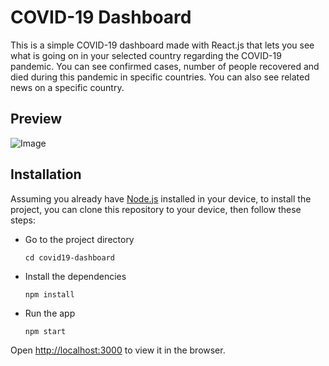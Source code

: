 # COVID-19 Dashboard

This is a simple COVID-19 dashboard made with React.js that lets you see what is going on in your selected country regarding the COVID-19 pandemic. You can see confirmed cases, number of people recovered and died during this pandemic in specific countries. You can also see related news on a specific country.

## Preview

![Image](./assets/preview.png)

## Installation

Assuming you already have [Node.js](https://nodejs.org/en/download/) installed in your device, to install the project, you can clone this repository to your device, then follow these steps:
- Go to the project directory
    ```
    cd covid19-dashboard
    ```
- Install the dependencies
    ```
    npm install
    ```
- Run the app
    ```
    npm start
    ```

Open [http://localhost:3000](http://localhost:3000) to view it in the browser.